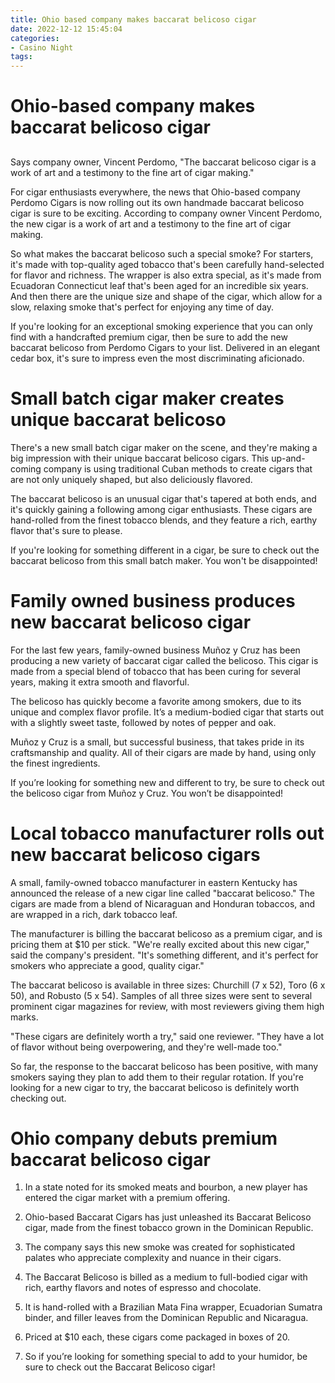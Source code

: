 ```yaml
---
title: Ohio based company makes baccarat belicoso cigar
date: 2022-12-12 15:45:04
categories:
- Casino Night
tags:
---
```



#  Ohio-based company makes baccarat belicoso cigar

##

Says company owner, Vincent Perdomo, "The baccarat belicoso cigar is a work of art and a testimony to the fine art of cigar making."

For cigar enthusiasts everywhere, the news that Ohio-based company Perdomo Cigars is now rolling out its own handmade baccarat belicoso cigar is sure to be exciting. According to company owner Vincent Perdomo, the new cigar is a work of art and a testimony to the fine art of cigar making.

So what makes the baccarat belicoso such a special smoke? For starters, it's made with top-quality aged tobacco that's been carefully hand-selected for flavor and richness. The wrapper is also extra special, as it's made from Ecuadoran Connecticut leaf that's been aged for an incredible six years. And then there are the unique size and shape of the cigar, which allow for a slow, relaxing smoke that's perfect for enjoying any time of day.

If you're looking for an exceptional smoking experience that you can only find with a handcrafted premium cigar, then be sure to add the new baccarat belicoso from Perdomo Cigars to your list. Delivered in an elegant cedar box, it's sure to impress even the most discriminating aficionado.

#  Small batch cigar maker creates unique baccarat belicoso

There's a new small batch cigar maker on the scene, and they're making a big impression with their unique baccarat belicoso cigars. This up-and-coming company is using traditional Cuban methods to create cigars that are not only uniquely shaped, but also deliciously flavored.

The baccarat belicoso is an unusual cigar that's tapered at both ends, and it's quickly gaining a following among cigar enthusiasts. These cigars are hand-rolled from the finest tobacco blends, and they feature a rich, earthy flavor that's sure to please.

If you're looking for something different in a cigar, be sure to check out the baccarat belicoso from this small batch maker. You won't be disappointed!

#  Family owned business produces new baccarat belicoso cigar

For the last few years, family-owned business Muñoz y Cruz has been producing a new variety of baccarat cigar called the belicoso. This cigar is made from a special blend of tobacco that has been curing for several years, making it extra smooth and flavorful.

The belicoso has quickly become a favorite among smokers, due to its unique and complex flavor profile. It’s a medium-bodied cigar that starts out with a slightly sweet taste, followed by notes of pepper and oak.

Muñoz y Cruz is a small, but successful business, that takes pride in its craftsmanship and quality. All of their cigars are made by hand, using only the finest ingredients.

If you’re looking for something new and different to try, be sure to check out the belicoso cigar from Muñoz y Cruz. You won’t be disappointed!

#  Local tobacco manufacturer rolls out new baccarat belicoso cigars

A small, family-owned tobacco manufacturer in eastern Kentucky has announced the release of a new cigar line called "baccarat belicoso." The cigars are made from a blend of Nicaraguan and Honduran tobaccos, and are wrapped in a rich, dark tobacco leaf.

The manufacturer is billing the baccarat belicoso as a premium cigar, and is pricing them at $10 per stick. "We're really excited about this new cigar," said the company's president. "It's something different, and it's perfect for smokers who appreciate a good, quality cigar."

The baccarat belicoso is available in three sizes: Churchill (7 x 52), Toro (6 x 50), and Robusto (5 x 54). Samples of all three sizes were sent to several prominent cigar magazines for review, with most reviewers giving them high marks.

"These cigars are definitely worth a try," said one reviewer. "They have a lot of flavor without being overpowering, and they're well-made too."

So far, the response to the baccarat belicoso has been positive, with many smokers saying they plan to add them to their regular rotation. If you're looking for a new cigar to try, the baccarat belicoso is definitely worth checking out.

#  Ohio company debuts premium baccarat belicoso cigar

1. In a state noted for its smoked meats and bourbon, a new player has entered the cigar market with a premium offering.

2. Ohio-based Baccarat Cigars has just unleashed its Baccarat Belicoso cigar, made from the finest tobacco grown in the Dominican Republic.

3. The company says this new smoke was created for sophisticated palates who appreciate complexity and nuance in their cigars.

4. The Baccarat Belicoso is billed as a medium to full-bodied cigar with rich, earthy flavors and notes of espresso and chocolate.

5. It is hand-rolled with a Brazilian Mata Fina wrapper, Ecuadorian Sumatra binder, and filler leaves from the Dominican Republic and Nicaragua.

6. Priced at $10 each, these cigars come packaged in boxes of 20.

7. So if you’re looking for something special to add to your humidor, be sure to check out the Baccarat Belicoso cigar!